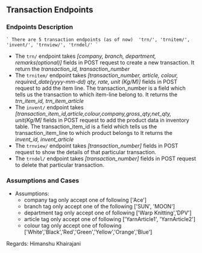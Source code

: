 ## Transaction Endpoints
### Endpoints Description
    ` There are 5 transaction endpoints (as of now)  'trn/', 'trnitem/', 'invent/', 'trnview/', 'trndel/' `

- The ```trn/``` endpoint takes *[company, branch, department, remarks(optional)]* fields in POST request to create a new transaction. It return the *transaction_id, transaction_number*
- The ```trnitem/``` endpoint takes *[transaction_number, article, colour, required_date(yyyy-mm-dd) qty, rate, unit (Kg/M)]* fields in POST request to add the item line. The transaction_number is a field which tells us the transaction to which item-line belong to. It returns the *trn_item_id, trn_item_article*
- The ```invent/``` endpoint takes *[transaction_item_id,article,colour,company,gross_qty,net_qty, unit(Kg/M]* fields in POST request to add the product data in inventory table. The transaction_item_id is a field which tells us the transaction_item_line to which product belongs to It returns the *invent_id, invent_article*
- The ```trnview/``` endpoint takes *[transaction_number]* fields in POST request to show the details of that particular transaction.
- The ```trndel/``` endpoint takes *[transaction_number]* fields in POST request to delete that particular transaction.

### Assumptions and Cases
- Assumptions:
  - company tag only accept one of following ['Ace']
  - branch tag only accept one of the following ['SUN', 'MOON']
  - department tag only accept one of following ['Warp Knitting','DPV']
  - article tag only accept one of following ['YarnArticle1', 'YarnArticle2']
  - colour tag only accept one of following ['White','Black','Red','Green','Yellow','Orange','Blue']
  
Regards: Himanshu Khairajani